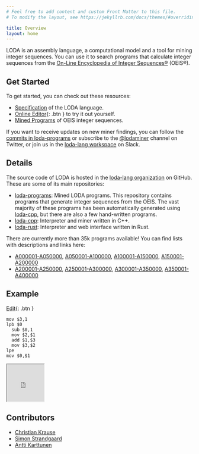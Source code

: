 ```yaml
---
# Feel free to add content and custom Front Matter to this file.
# To modify the layout, see https://jekyllrb.com/docs/themes/#overriding-theme-defaults

title: Overview
layout: home
---
```


LODA is an assembly language, a computational model and a tool for mining integer sequences. You can use it to search programs that calculate integer sequences from the [On-Line Encyclopedia of Integer Sequences®](http://oeis.org/) (OEIS®).

## Get Started

To get started, you can check out these resources:

* [Specification](spec) of the LODA language.
* [Online Editor](edit/?oeis=45){: .btn } to try it out yourself.
* [Mined Programs](https://github.com/loda-lang/loda-programs) of OEIS integer sequences.

If you want to receive updates on new miner findings, you can follow the [commits in loda-programs](https://github.com/loda-lang/loda-programs/commits/main) or subscribe to the [@lodaminer](https://twitter.com/lodaminer) channel on Twitter, or join us in the [loda-lang workspace](https://loda-lang.slack.com/) on Slack.

## Details

The source code of LODA is hosted in the [loda-lang organization](https://github.com/loda-lang) on GitHub. These are some of its main repositories:

* [loda-programs](https://github.com/loda-lang/loda-programs): Mined LODA programs. This repository contains programs that generate integer sequences from the OEIS. The vast majority of these programs has been automatically generated using [loda-cpp](https://github.com/loda-lang/loda-cpp), but there are also a few hand-written programs.
* [loda-cpp](https://github.com/loda-lang/loda-cpp): Interpreter and miner written in C++.
* [loda-rust](https://github.com/loda-lang/loda-rust): Interpreter and web interface written in Rust.

There are currently more than 35k programs available! You can find lists with descriptions and links here:

* [A000001-A050000](https://github.com/loda-lang/loda-programs/blob/main/oeis/list0.md), [A050001-A100000](https://github.com/loda-lang/loda-programs/blob/main/oeis/list1.md), [A100001-A150000](https://github.com/loda-lang/loda-programs/blob/main/oeis/list2.md), [A150001-A200000](https://github.com/loda-lang/loda-programs/blob/main/oeis/list3.md)
* [A200001-A250000](https://github.com/loda-lang/loda-programs/blob/main/oeis/list4.md), [A250001-A300000](https://github.com/loda-lang/loda-programs/blob/main/oeis/list5.md), [A300001-A350000](https://github.com/loda-lang/loda-programs/blob/main/oeis/list6.md), [A350001-A400000](https://github.com/loda-lang/loda-programs/blob/main/oeis/list7.md)

## Example

[Edit](edit/?oeis=45){: .btn }

```
mov $3,1
lpb $0
  sub $0,1
  mov $2,$1
  add $1,$3
  mov $3,$2
lpe
mov $0,$1
```

<iframe src="http://loda.ckrause.org/grafana/?orgId=1&refresh=1m&theme=light&viewPanel=20" width="100" height="100" frameborder="1">Test</iframe>

## Contributors

* [Christian Krause](https://github.com/ckrause)
* [Simon Strandgaard](https://github.com/neoneye)
* [Antti Karttunen](https://github.com/karttu)
